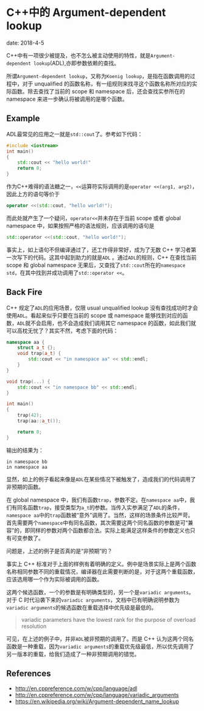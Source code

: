 # C++中的 Argument-dependent lookup

date: 2018-4-5

C++中有一项很少被提及，也不怎么被主动使用的特性，就是`Argument-dependent lookup`(ADL),亦即参数依赖的查找。

所谓`Argument-dependent lookup`，又称为`Koenig lookup`，是指在函数调用的过程中，对于 unqualified 的函数名称，有一组规则来找寻这个函数名称所对应的实际函数。除去查找了当前的 scope 和 namespace 后，还会查找实参所在的 namespace 来进一步确认将被调用的是哪个函数。

## Example

ADL最常见的应用之一就是`std::cout`了。参考如下代码：
``` cpp
#include <iostream>
int main()
{
    std::cout << "hello world!"
    return 0;
}
```
作为C++难得的语法糖之一，`<<`运算符实际调用的是`operator <<(arg1, arg2)`，因此上方的语句等价于
``` cpp
operator <<(std::cout, "hello world!");
```
而此处就产生了一个疑问，`operator<<`并未存在于当前 scope 或者 global namespace 中，如果按照严格的语法规则，应该调用的语句是
``` cpp
std::operator <<(std::cout, "hello world!");
```
事实上，如上语句不但编译通过了，还工作得非常好，成为了无数 C++ 学习者第一次写下的代码。这其中起到助力的就是`ADL` 。通过`ADL`的规则，C++ 在查找当前 scope 和 global namespace 无果后，又查找了`std::cout`所在的`namespace std`，在其中找到并成功调用了`std::operator <<`。

## Back Fire

C++ 规定了`ADL`的应用场景，仅限 usual unqualified lookup 没有查找成功时才会使用`ADL`。看起来似乎只要在当前的 scope 或 namespace 能够找到对应的函数，`ADL`就不会启用，也不会造成我们调用其它 namespace 的函数，如此我们就可以高枕无忧了？其实不然，考虑下面的代码：
``` cpp
namespace aa {
	struct a_t {};
	void trap(a_t) {
		std::cout << "in namespace aa" << std::endl;
	}
}

void trap(...) {
	std::cout << "in namespace bb" << std::endl;
}

int main()
{
	trap(42);
	trap(aa::a_t());

	return 0;
}
```
输出的结果为：
``` shell
in namespace bb
in namespace aa
```
显然，如上的例子看起来像是`ADL`在某些情况下被触发了，造成我们的代码调用了非预期的函数。

在 global namespace 中，我们有函数`trap`，参数不定。在`namespace aa`中，我们有同名函数`trap`，接受类型为`a_t`的参数。当传入实参满足了`ADL`的条件，`namespace aa`中的`trap`函数被“意外”调用了。当然，这样的场景条件比较严苛。首先需要两个`namespace`中有同名函数，其次需要这两个同名函数的参数是可“兼容”的，即同样的参数对两个函数都合法。实际上能满足这样条件的参数定义也只有可变参数了。

问题是，上述的例子是否真的是“非预期”的？

事实上 C++ 标准对于上面的样例有着明确的定义。例中是场景实际上是两个函数名称相同参数不同的重载情况，编译器在此需要判断的是，对于这两个重载函数，应该选用哪一个作为实际被调用的函数。

这两个候选函数，一个的参数是有明确类型的，另一个是`variadic arguments`。对于 C 时代沿袭下来的`variadic arguments`，文档中已有明确说明参数为`variadic arguments`的候选函数在重载选择中优先级是最低的。
> variadic parameters have the lowest rank for the purpose of overload resolution

可见，在上述的例子中，并非`ADL`被非预期的调用了。而是 C++ 认为这两个同名函数是一种重载，因为`variadic arguments`的重载优先级最低，所以优先调用了另一版本的重载，给我们造成了一种非预期调用的错觉。

## References
- http://en.cppreference.com/w/cpp/language/adl
- http://en.cppreference.com/w/cpp/language/variadic_arguments
- https://en.wikipedia.org/wiki/Argument-dependent_name_lookup
